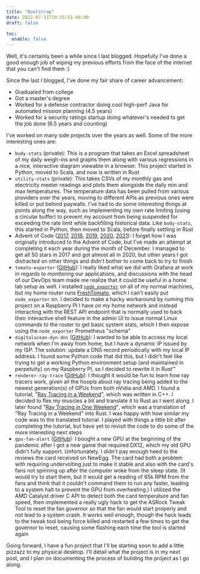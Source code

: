 ```yaml
---
title: "Bootstrap"
date: 2022-07-31T19:25:51-04:00
draft: false

toc:
  enable: false
---
```


Well, it's certainly been a while since I last blogged.  Hopefully I've done a good enough job of
wiping my previous efforts from the face of the internet that you can't find them :)

Since the last I blogged, I've done my fair share of career advancement:

* Graduated from college
* Got a master's degree
* Worked for a defense contractor doing cool high-perf Java for automated mission planning (4.5 
  years)
* Worked for a security ratings startup doing whatever's needed to get the job done (6.5 years and 
  counting)

I've worked on many side projects over the years as well.  Some of the more interesting ones are:

* `body-stats` (private): This is a program that takes an Excel spreadsheet of my daily weigh-ins and graphs
  them along with various regressions in a nice, interactive diagram viewable in a browser.  This
  project started in Python, moved to Scala, and now is written in Rust
* `utility-stats` (private): This takes CSVs of my monthly gas and electricity meeter readings and plots them
  alongside the daily min and max temperatures.  The temperature data has been pulled from various
  providers over the years, moving to different APIs as previous ones were killed or put behind
  paywalls.  I've had to do some interesting things at points along the way, such as implementing
  my own rate limiting (using a circular buffer) to prevent my account from being suspended for
  exceeding the rate limit while backfilling historical data.  Like `body-stats`, this started in Python, then moved to Scala, before finally settling in Rust
* Advent of Code ([2017](https://github.com/frohman04/advent-2017), 
  [2018](https://github.com/frohman04/advent-2018), 
  [2019](https://github.com/frohman04/advent-2019), 
  [2020](https://github.com/frohman04/advent-2020), 
  [2021](https://github.com/frohman04/advent-2021)): I forget how I was originally introduced to the
  Advent of Code, but I've made an attempt at completing it each year during the month of December.
  I managed to get all 50 stars in 2017 and got almost all in 2020, but other years I got distracted
  on other things and didn't bother to come back to try to finish
* `tomato-exporter` ([GitHub](https://github.com/frohman04/tomato-exporter)): I really liked what
  we did with Grafana at work in regards to monitoring our applications, and discussions with
  the head of our DevOps team made me realize that it could be useful in a home lab setup as well.
  I installed [`node_exporter`](https://github.com/prometheus/node_exporter) on all of my normal
  machines, but my home router runs [FreshTomato](https://freshtomato.org/), which I can't easily
  put `node_exporter` on.  I decided to make a hacky workaround by running this project on a 
  Raspberry PI I have on my home network and instead interacting with the REST API endpoint that is
  normally used to back their interactive shell feature in the admin UI to issue normal Linux 
  commands to the router to get basic system stats, which I then expose using the 
  `node_exporter` Prometheus "schema"
* `digitalocean-dyn-dns` ([GitHub](https://github.com/frohman04/digitalocean-dyn-dns)): I wanted to
  be able to access my local network when I'm away from home, but I have a dynamic IP issued by my
  ISP.  The solution: update a DNS record periodically with my local IP address.  I found some
  Python code that did this, but I didn't feel like trying to get a working Python environment
  setup (and maintained in perpetuity) on my Raspberry PI, so I decided to rewrite it in Rust™
* `renderer-ray-trace` ([GitHub](https://github.com/frohman04/renderer-ray-trace)): I thought it
  would be fun to learn how ray tracers work, given all the hoopla about ray tracing being added to
  the newest generation(s) of GPUs from both nVidia and AMD.  I found a tutorial, 
  "[Ray Tracing in a Weekend](https://www.realtimerendering.com/raytracing/Ray%20Tracing%20in%20a%20Weekend.pdf)",
  which was written in C++.  I decided to flex my muscles a bit and translate it to Rust as I went
  along.  I later found 
  "[Ray Tracing in One Weekend](https://misterdanb.github.io/raytracinginrust/)", which was a 
  translation of "Ray Tracing in a Weekend" into Rust.  I was happy with how similar my code was to
  the translated tutorial.  I played with things a little bit after completing the tutorial, but
  have yet to revisit the code to do some of the more interesting next steps
* `gpu-fan-alert` ([GitHub](https://github.com/frohman04/gpu-fan-alert)): I bought a new GPU at the
  beginning of the pandemic after I got a new game that required DX12, which my old GPU didn't
  fully support.  Unfortunately, I didn't pay enough heed to the reviews the card received on 
  NewEgg.  The card had both a problem with requiring undervolting just to make it stable and also
  with the card's fans not spinning up after the computer woke from the sleep state.  (It would try
  to start them, but it would get a reading of 65k RPM from the fans and think that it couldn't 
  command them to run any faster, leading to a system halt to prevent the GPU from overheating.)  I
  utilized the AMD Catalyst driver C API to detect both the card temperature and fan speed, then
  implemented a really ugly hack to get the ASRock Tweak Tool to reset the fan governor so that the
  fan would start properly and not lead to a system crash.  It works well enough, though the hack
  leads to the tweak tool being force killed and restarted a few times to get the governor to reset,
  causing some flashing each time the tool is started again

Going forward, I have a fun project that I'll be starting soon to add a little pizzazz to my 
physical desktop.  I'll detail what the project is in my next post, and I plan on documenting the 
process of building the project as I go along.
